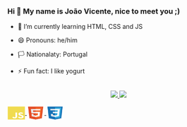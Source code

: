 ### Hi 👋 My name is João Vicente, nice to meet you ;)

- 🌱 I’m currently learning HTML, CSS and JS
- 😄 Pronouns: he/him
- 🏳️ Nationalaty: Portugal
- ⚡ Fun fact: I like yogurt

  ##

<div align="center">
  <a href="https://github.com/misteriogurtes">
  <img height="180em" src="https://github-readme-stats.vercel.app/api?username=misteriogurtes&show_icons=true&theme=dracula&include_all_commits=true&count_private=true"/>
  <img height="180em" src="https://github-readme-stats.vercel.app/api/top-langs/?username=misteriogurtes&layout=compact&langs_count=7&theme=dracula"/>
</div>
  <div style="display: inline_block"><br>
  <img align="center" alt="Rafa-Js" height="30" width="40" src="https://raw.githubusercontent.com/devicons/devicon/master/icons/javascript/javascript-plain.svg">
  <img align="center" alt="Rafa-HTML" height="30" width="40" src="https://raw.githubusercontent.com/devicons/devicon/master/icons/html5/html5-original.svg">
  <img align="center" alt="Rafa-CSS" height="30" width="40" src="https://raw.githubusercontent.com/devicons/devicon/master/icons/css3/css3-original.svg">
